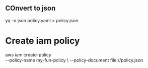 ## COnvert to json

yq -o json policy.yaml > policy.json


# Create iam policy
aws iam create-policy \
--policy-name my-fun-policy \ 
--policy-document file://policy.json